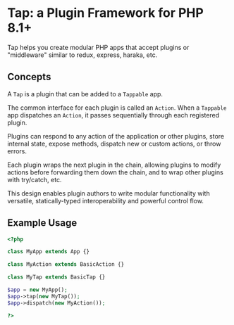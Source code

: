# Tap: a Plugin Framework for PHP 8.1+

Tap helps you create modular PHP apps that accept plugins or "middleware"
similar to redux, express, haraka, etc.

## Concepts

A `Tap` is a plugin that can be added to a `Tappable` app.

The common interface for each plugin is called an `Action`. When a `Tappable`
app dispatches an `Action`, it passes sequentially through each registered
plugin.

Plugins can respond to any action of the application or other plugins, store
internal state, expose methods, dispatch new or custom actions, or throw errors.

Each plugin wraps the next plugin in the chain, allowing plugins to modify
actions before forwarding them down the chain, and to wrap other plugins with
try/catch, etc.

This design enables plugin authors to write modular functionality with
versatile, statically-typed interoperability and powerful control flow.


## Example Usage

```php
<?php

class MyApp extends App {}

class MyAction extends BasicAction {}

class MyTap extends BasicTap {}

$app = new MyApp();
$app->tap(new MyTap());
$app->dispatch(new MyAction());

?>
```

